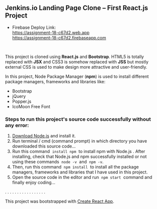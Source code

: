 ## Jenkins.io Landing Page Clone – First React.js Project

- Firebase Deploy Link: </br>
https://assignment-18-c67d2.web.app </br>
https://assignment-18-c67d2.firebaseapp.com

</br>

This project is cloned using **React.js** and **Bootstrap**. HTML5 is totally replaced with **JSX** and CSS3 is somehow replaced with **JSS** but mostly external CSS is used to make design more attractive and user-friendly.

In this project, Node Package Manager (**npm**) is used to install different package managers, frameworks and libraries like:
- Bootstrap
- jQuery
- Popper.js
- IcoMoon Free Font

### Steps to run this project's source code successfully without any error:
1. [Download Node.js](https://nodejs.org/en/download) and install it.
2. Run terminal / cmd (command prompt) in which directory you have downloaded this source code...
3. Run this command &nbsp;`install npm`&nbsp; to install npm with Node.js . After installing, check that Node.js and npm successfully installed or not using these commands &nbsp;`node -v`&nbsp; and &nbsp;`npm -v`.
4. Then, run this command &nbsp;`npm install`&nbsp; to install all the package managers, frameworks and libraries that I have used in this project.
5. Open the source code in the editor and run &nbsp;`npm start`&nbsp; command and finally enjoy coding...

. . . . . . . . . . . . . . . . .

This project was bootstrapped with [Create React App](https://github.com/facebook/create-react-app).
